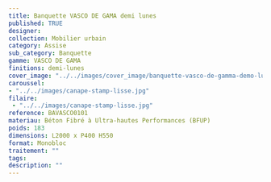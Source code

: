 ```yaml
---
title: Banquette VASCO DE GAMA demi lunes 
published: TRUE
designer: 
collection: Mobilier urbain
category: Assise
sub_category: Banquette
gamme: VASCO DE GAMA
finitions: demi-lunes
cover_image: "../../images/cover_image/banquette-vasco-de-gamma-demo-lune.jpg"
caroussel: 
- "../../images/canape-stamp-lisse.jpg"
filaire: 
 - "../../images/canape-stamp-lisse.jpg"
reference: BAVASCO0101
materiau: Béton Fibré à Ultra-hautes Performances (BFUP)
poids: 183
dimensions: L2000 x P400 H550
format: Monobloc
traitement: ""
tags: 
description: ""
---
```

